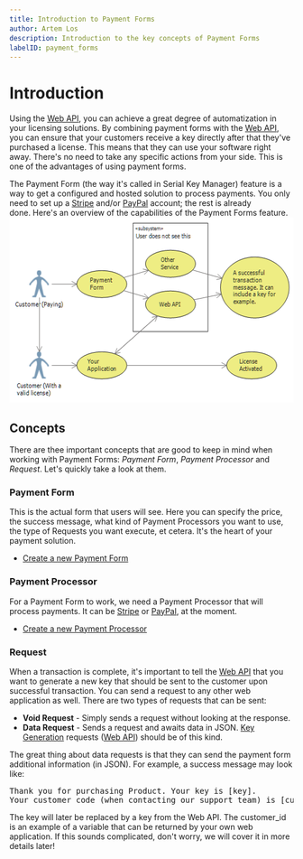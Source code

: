 ```yaml
---
title: Introduction to Payment Forms
author: Artem Los
description: Introduction to the key concepts of Payment Forms
labelID: payment_forms
---
```


# Introduction

Using the <a href="/basics/webapi">Web API</a>, you can achieve a great degree of automatization in your licensing solutions. By combining payment forms with the <a href="/basics/webapi">Web API</a>, you can ensure that your customers receive a key directly after that they've purchased a license. This means that they can use your software right away. There's no need to take any specific actions from your side. This is one of the advantages of using payment forms.

The Payment Form (the way it's called in Serial Key Manager) feature is a way to get a configured and hosted solution to process payments. You only need to set up a <a href="https://stripe.com/">Stripe</a> and/or <a href="https://www.paypal.com/">PayPal</a> account; the rest is already done. Here's an overview of the capabilities of the Payment Forms feature.
<img class="wp-image-662 size-full aligncenter" src="/images/payforms.png" alt="payforms" width="546" height="328" />
<h2><del></del>Concepts</h2>
There are thee important concepts that are good to keep in mind when working with Payment Forms: <em>Payment Form</em>, <em>Payment Processor</em> and <em>Request</em>. Let's quickly take a look at them.
<h3>Payment Form</h3>
This is the actual form that users will see. Here you can specify the price, the success message, what kind of Payment Processors you want to use, the type of Requests you want execute, et cetera. It's the heart of your payment solution.
<ul>
 	<li><a href="https://app.cryptolens.io/PaymentForms">Create a new Payment Form</a></li>
</ul>
<h3>Payment Processor</h3>
For a Payment Form to work, we need a Payment Processor that will process payments. It can be <a href="https://stripe.com/">Stripe</a> or <a href="https://www.paypal.com/">PayPal</a>, at the moment.
<ul>
 	<li><a href="https://app.cryptolens.io/PaymentProcessors/">Create a new Payment Processor</a></li>
</ul>
<h3>Request</h3>
When a transaction is complete, it's important to tell the <a href="/basics/webapi">Web API</a> that you want to generate a new key that should be sent to the customer upon successful transaction. You can send a request to any other web application as well. There are two types of requests that can be sent:
<ul>
 	<li><strong>Void Request</strong> - Simply sends a request without looking at the response.</li>
 	<li><strong>Data Request</strong> - Sends a request and awaits data in JSON. <a href="/examples/key-generation">Key Generation</a> requests (<a href="/basics/webapi">Web API</a>) should be of this kind.</li>
</ul>
The great thing about data requests is that they can send the payment form additional information (in JSON). For example, a success message may look like:
<pre class="toolbar:2 lang:diff decode:false ">Thank you for purchasing Product. Your key is [key].
Your customer code (when contacting our support team) is [customer_id].</pre>
The key will later be replaced by a key from the Web API. The customer_id is an example of a variable that can be returned by your own web application. If this sounds complicated, don't worry, we will cover it in more details later!